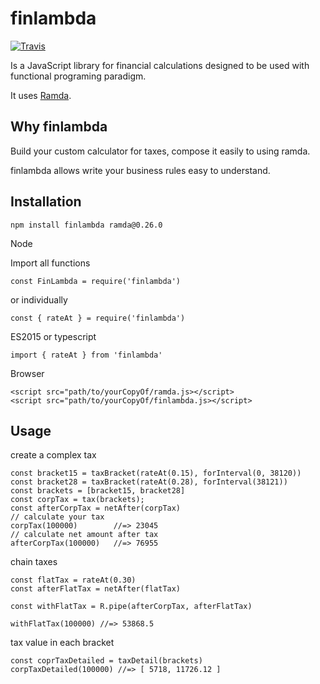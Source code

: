 finlambda
===

[![Travis](https://travis-ci.org/eboukamza/finlambda.svg?branch=master)](https://travis-ci.org/eboukamza/finlambda)

Is a JavaScript library for financial calculations designed to be used with functional programing paradigm.

It uses [Ramda](https://ramdajs.com/).


Why finlambda
---

Build your custom calculator for taxes, compose it easily to using ramda.

finlambda allows write your business rules easy to understand.

Installation
---

    npm install finlambda ramda@0.26.0

Node

Import all functions

    const FinLambda = require('finlambda')

or individually

    const { rateAt } = require('finlambda')

ES2015 or typescript

    import { rateAt } from 'finlambda'

Browser

    <script src="path/to/yourCopyOf/ramda.js></script>
    <script src="path/to/yourCopyOf/finlambda.js></script>

Usage
---

  create a complex tax

    const bracket15 = taxBracket(rateAt(0.15), forInterval(0, 38120))
    const bracket28 = taxBracket(rateAt(0.28), forInterval(38121))
    const brackets = [bracket15, bracket28]
    const corpTax = tax(brackets);
    const afterCorpTax = netAfter(corpTax)
    // calculate your tax
    corpTax(100000)        //=> 23045
    // calculate net amount after tax
    afterCorpTax(100000)   //=> 76955

  chain taxes

    const flatTax = rateAt(0.30)
    const afterFlatTax = netAfter(flatTax)

    const withFlatTax = R.pipe(afterCorpTax, afterFlatTax)

    withFlatTax(100000) //=> 53868.5

  tax value in each bracket

    const coprTaxDetailed = taxDetail(brackets)
    corpTaxDetailed(100000) //=> [ 5718, 11726.12 ]
